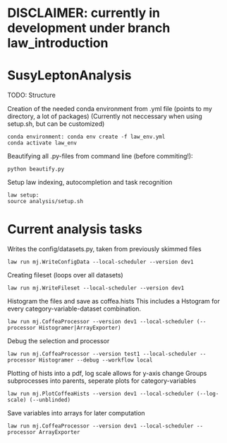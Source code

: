 # DISCLAIMER: currently in development under branch law_introduction

# SusyLeptonAnalysis

TODO: Structure

Creation of the needed conda environment from .yml file (points to my directory, a lot of packages)
(Currently not neccessary when using setup.sh, but can be customized)
```shell
conda environment: conda env create -f law_env.yml
conda activate law_env
```

Beautifying all .py-files from command line (before commiting!): 
```shell
python beautify.py
```

Setup law indexing, autocompletion and task recognition
```shell
law setup: 
source analysis/setup.sh
```

# Current analysis tasks

Writes the config/datasets.py, taken from previously skimmed files
```shell
law run mj.WriteConfigData --local-scheduler --version dev1
```

Creating fileset (loops over all datasets)
```shell
law run mj.WriteFileset --local-scheduler --version dev1
```

Histogram the files and save as coffea.hists
This includes a Hstogram for every category-variable-dataset combination.
```shell
law run mj.CoffeaProcessor --version dev1 --local-scheduler (--processor Histogramer|ArrayExporter)
```
Debug the selection and processor
```shell
law run mj.CoffeaProcessor --version test1 --local-scheduler --processor Histogramer --debug --workflow local
```


Plotting of hists into a pdf, log scale allows for y-axis change
Groups subprocesses into parents, seperate plots for category-variables
```shell
law run mj.PlotCoffeaHists --version dev1 --local-scheduler (--log-scale) (--unblinded) 
```

Save variables into arrays for later computation 
```shell
law run mj.CoffeaProcessor --version dev1 --local-scheduler --processor ArrayExporter
```

